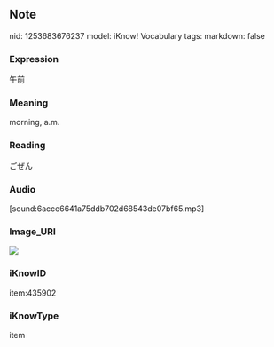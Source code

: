 ## Note
nid: 1253683676237
model: iKnow! Vocabulary
tags: 
markdown: false

### Expression
午前

### Meaning
morning, a.m.

### Reading
ごぜん

### Audio
[sound:6acce6641a75ddb702d68543de07bf65.mp3]

### Image_URI
<img src="56f385bf19ba9b961577273c7b488149.jpg">

### iKnowID
item:435902

### iKnowType
item
